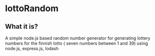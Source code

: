 # lottoRandom

## What it is?

A simple node.js based random number generator for generating lottery numbers for the finnish lotto ( seven numbers
between 1 and 39) using node.js, express.js, lodash
